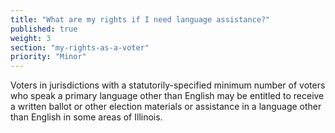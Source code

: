 ```yaml
---
title: "What are my rights if I need language assistance?"
published: true
weight: 3
section: "my-rights-as-a-voter"
priority: "Minor"
---
```

Voters in jurisdictions with a statutorily-specified minimum number of voters who speak a primary language other than English may be entitled to receive a written ballot or other election materials or assistance in a language other than English in some areas of Illinois.  
